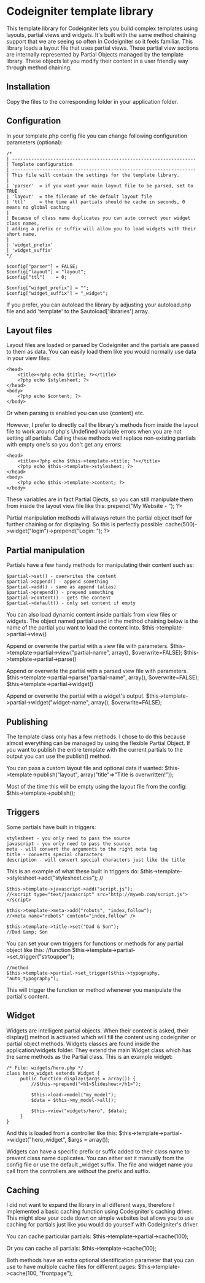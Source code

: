 Codeigniter template library
============================

This template library for Codeigniter lets you build complex templates using layouts, partial views and widgets. It's built with the same method chaining support that we are seeing so often in Codeigniter so it feels familiar. This library loads a layout file that uses partial views. These partial view sections are internally represented by Partial Objects managed by the template library. These objects let you modify their content in a user friendly way through method chaining.

Installation
------------

Copy the files to the corresponding folder in your application folder.


Configuration
-------------

In your template.php config file you can change following configuration parameters (optional):

	/*
	| -------------------------------------------------------------------
	| Template configuration
	| -------------------------------------------------------------------
	| This file will contain the settings for the template library.
	|
	| 'parser'	= if you want your main layout file to be parsed, set to TRUE
	| 'layout'	= the filename of the default layout file
	| 'ttl'		= the time all partials should be cache in seconds, 0 means no global caching
	|
	| Because of class name duplicates you can auto correct your widget class names,
	| adding a prefix or suffix will allow you to load widgets with their short name.
	|
	| 'widget_prefix'
	| 'widget_suffix'
	*/

	$config["parser"] = FALSE;
	$config["layout"] = "layout";
	$config["ttl"]	  = 0;

	$config["widget_prefix"] = "";
	$config["widget_suffix"] = "_widget";

If you prefer, you can autoload the library by adjusting your autoload.php file and add 'template' to the $autoload['libraries'] array.
	
Layout files
------------

Layout files are loaded or parsed by Codeigniter and the partials are passed to them as data. You can easily load them like you would normally use data in your view files:

	<head>
		<title><?php echo $title; ?></title>
		<?php echo $stylesheet; ?>
	</head>
	<body>
		<?php echo $content; ?>
	</body>

Or when parsing is enabled you can use {content} etc.

However, I prefer to directly call the library's methods from inside the layout file to work around php's Undefined variable errors when you are not setting all partials. Calling these methods well replace non-existing partials with empty one's so you don't get any errors:

	<head>
		<title><?php echo $this->template->title; ?></title>
		<?php echo $this->template->stylesheet; ?>
	</head>
	<body>
		<?php echo $this->template->content; ?>
	</body>

These variables are in fact Partial Ojects, so you can still manipulate them from inside the layout view file like this:
	<?php echo $title->prepend("My Website - "); ?>

Partial manipulation methods will always return the partial object itself for further chaining or for displaying. So this is perfectly possible:
	<?php echo $sidebar->cache(500)->widget("login")->prepend("Login: "); ?>

Partial manipulation
--------------------

Partials have a few handy methods for manipulating their content such as:

    $partial->set() - overwrites the content
    $partial->append() - append something
    $partial->add() - same as append (alias)
    $partial->prepend() - prepend something
    $partial->content() - gets the content
    $partial->default() - only set content if empty

You can also load dynamic content inside partials from view files or widgets. The object named partial used in the method chaining below is the name of the partial you want to load the content into.
	$this->template->partial->view()

Append or overwrite the partial with a view file with parameters.
	$this->template->partial->view("partial-name", array(), $overwrite=FALSE);
	$this->template->partial->parse()

Append or overwrite the partial with a parsed view file with parameters.
	$this->template->partial->parse("partial-name", array(), $overwrite=FALSE);
	$this->template->partial->widget()

Append or overwrite the partial with a widget's output.
	$this->template->partial->widget("widget-name", array(), $overwrite=FALSE);

Publishing
----------

The template class only has a few methods. I chose to do this because almost everything can be managed by using the flexible Partial Object. If you want to publish the entire template with the current partials to the output you can use the publish() method.

You can pass a custom layout file and optional data if wanted:
	$this->template->publish("layout", array("title"=>"Title is overwritten!"));

Most of the time this will be empty using the layout file from the config:
	$this->template->publish();
	
Triggers
--------

Some partials have built in triggers:

    stylesheet - you only need to pass the source
    javascript - you only need to pass the source
    meta - will convert the arguments to the right meta tag
    title - converts special characters
    description - will convert special characters just like the title

This is an example of what these built in triggers do:
	$this->template->stylesheet->add("stylesheet.css");
	//<link rel="stylesheet" type="text/css" href="http://myweb.com/stylesheet.css" />
	 
	$this->template->javascript->add("script.js");
	//<script type="text/javascript" src="http://myweb.com/script.js"></script>
	 
	$this->template->meta->add("robots", "index,follow");
	//<meta name="robots" content="index,follow" />
	 
	$this->template->title->set("Dad & Son");
	//Dad &amp; Son

You can set your own triggers for functions or methods for any partial object like this:
	//function
	$this->template->partial->set_trigger("strtoupper");
	 
	//method
	$this->template->partial->set_trigger($this->typography, "auto_typography");

This will trigger the function or method whenever you manipulate the partial's content.


Widget
------

Widgets are intelligent partial objects. When their content is asked, their display() method is activated which will fill the content using codeigniter or partial object methods. Widgets classes are found inside the application/widgets folder. They extend the main Widget class which has the same methods as the Partial class. This is an example widget:

	/* File: widgets/hero.php */
	class hero_widget extends Widget {
		 public function display($args = array()) {
			 //$this->prepend("<h1>Slideshow:</h1>");
	 
			 $this->load->model("my_model");
			 $data = $this->my_model->all();
	 
			 $this->view("widgets/hero", $data);
		 }
	}

And this is loaded from a controller like this:
	$this->template->partial->widget("hero_widget", $args = array());

Widgets can have a specific prefix or suffix added to their class name to prevent class name duplicates. You can either set it manually from the config file or use the default _widget suffix. The file and widget name you call from the controllers are without the prefix and suffix.


Caching
-------

I did not want to expand the library in all different ways, therefore I implemented a basic caching function using Codeigniter's caching driver. This might slow your code down on simple websites but allows you to use caching for partials just like you would do yourself with Codeigniter's driver.

You can cache particular partials:
	$this->template->partial->cache(100);

Or you can cache all partials:
	$this->template->cache(100);

Both methods have an extra optional identification parameter that you can use to have multiple cache files for different pages:
	$this->template->cache(100, "frontpage");
